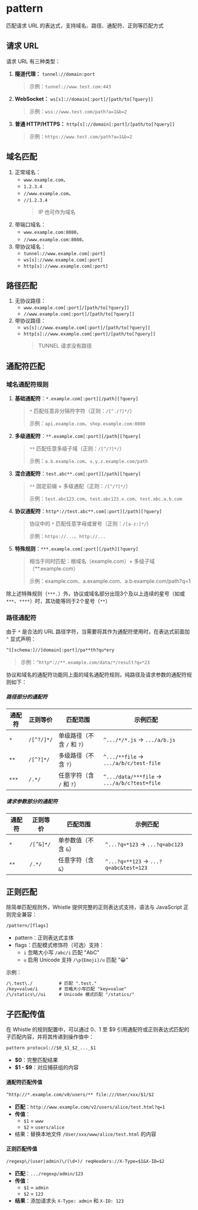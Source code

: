 # pattern

匹配请求 URL 的表达式，支持域名、路径、通配符、正则等匹配方式


## 请求 URL

请求 URL 有三种类型：

1. **隧道代理：** `tunnel://domain:port`
    > 示例：`tunnel://www.test.com:443`
2. **WebSocket：** `ws[s]://domain[:port]/[path/to[?query]]`
    > 示例：`wss://www.test.com/path?a=1&b=2`
3. **普通 HTTP/HTTPS：** `http[s]://domain[:port]/[path/to[?query]]`
    > 示例：`https://www.test.com/path?a=1&b=2`

## 域名匹配
1. 正常域名：
   - `www.example.com`、
   - `1.2.3.4`
   - `//www.example.com`、
   - `//1.2.3.4`
      > IP 也可作为域名
2. 带端口域名：
   - `www.example.com:8080`、
   - `//www.example.com:8080`、
3. 带协议域名：
   - `tunnel://www.example.com[:port]`
   - `ws[s]://www.example.com[:port]`
   - `http[s]://www.example.com[:port]`

## 路径匹配
1. 无协议路径：
   - `www.example.com[:port]/[path/to[?query]]`
   - `//www.example.com[:port]/[path/to[?query]]`
2. 带协议路径：
   - `ws[s]://www.example.com[:port]/[path/to[?query]]`
   - `http[s]://www.example.com[:port]/[path/to[?query]]`
      > TUNNEL 请求没有路径

## 通配符匹配

### 域名通配符规则

1. **基础通配符**：`*.example.com[:port][/path][?query]`
    > `*` 匹配任意非分隔符字符（正则：`/[^./?]*/`）
    > 
    > 示例：`api.example.com`、`shop.example.com:8080`
2. **多级通配符**：`**.example.com[:port][/path][?query]`
    > `**` 匹配任意多级子域（正则：`/[^/?]*/`）
    > 
    > 示例：`a.b.example.com`、`x.y.z.example.com/path`
3. **混合通配符**：`test.abc**.com[:port][/path][?query]`
    > `**` 固定前缀 + 多级通配（正则：`/[^/?]*/`）
    > 
    > 示例：`test.abc123.com`、`test.abc123.x.com`、`test.abc.a.b.com`
4. **协议通配符**：`http*://test.abc**.com[:port][/path][?query]`
    > 协议中的 `*` 匹配任意字母或冒号（正则：`/[a-z:]*/`）
    > 
    > 示例：`https://...`、`http://...`
5. **特殊规则**：`***.example.com[:port][/path][?query]`
   > 相当于同时匹配：根域名（example.com）+ 多级子域（**.example.com）
   > 
   > 示例：example.com、a.example.com、a.b.example.com/path?q=1

除上述特殊规则（`***.`）外，协议或域名部分出现3个及以上连续的星号（如或 `***`、`****`）时，其功能等同于2个星号（`**`）

### 路径通配符
由于 `*` 是合法的 URL 路径字符，当需要将其作为通配符使用时，在表达式前面加 `^` 显式声明：

``` txt
^[[schema:]//]domain[:port]/pa**th?qu*ery
```
> 示例：`^http*://**.example.com/data/*/result?q=*23`

协议和域名的通配符功能同上面的域名通配符规则，纯路径及请求参数的通配符规则如下：

##### 路径部分的通配符

| 通配符 | 正则等价   | 匹配范围                    | 示例匹配                                 |
| ------ | ---------- | --------------------------- | ----------------------------------- |
| `*`    | `/[^?/]*/` | 单级路径（不含 `/` 和 `?`） | `^.../*/*.js` -> `.../a/b.js`          |
| `**`   | `/[^?]*/`  | 多级路径（不含 `?`）        | `^.../**file` -> `.../a/b/c/test-file` |
| `***`  | `/.*/`     | 任意字符（含 `/` 和 `?`）   | `^.../data/***file` -> `.../a/b/c?test=file` |



##### 请求参数部分的通配符

| 通配符 | 正则等价  | 匹配范围             | 示例匹配            |
| ------ | --------- | -------------------- | ------------------- |
| `*`    | `/[^&]*/` | 单参数值（不含 `&`） | `^...?q=*123` -> `...?q=abc123`  |
| `**`   | `/.*/`    | 任意字符（含 `&`）   | `^...?q=**123` -> `...?q=abc&test=123` |

## 正则匹配
除简单匹配规则外，Whistle 提供完整的正则表达式支持，语法与 JavaScript 正则完全兼容：
``` txt
/pattern/[flags]
```

- pattern：正则表达式主体
- flags：匹配模式修饰符（可选）支持：
    - `i`	忽略大小写 `/abc/i` 匹配 "AbC"
    - `u`	启用 Unicode 支持	`/\p{Emoji}/u` 匹配 "😀"

示例：
``` txt
/\.test\./          # 匹配 ".test."
/key=value/i        # 忽略大小写匹配 "key=value"
/\/statics\//ui     # Unicode 模式匹配 "/statics/"
```

## 子匹配传值

在 Whistle 的规则配置中，可以通过 $0、$1 至 $9 引用通配符或正则表达式匹配的子匹配内容，并将其传递到操作值中：

``` txt
pattern protocol://$0_$1_$2_..._$1
```

- **$0**：完整匹配结果
- **$1 - $9**：对应捕获组的内容

#### 通配符匹配传值
``` txt
^http://*.example.com/v0/users/** file:///User/xxx/$1/$2
```

- **匹配**：`http://www.example.com/v2/users/alice/test.html?q=1`
- **传值**：
  - `$1` = `www`
  - `$2` = `users/alice`
- 结果：替换本地文件 `/User/xxx/www/alice/test.html` 的内容

#### 正则匹配传值
``` txt
/regexp\/(user|admin)\/(\d+)/ reqHeaders://X-Type=$1&X-ID=$2
```

- **匹配**：`.../regexp/admin/123`
- **传值**：
  - `$1` = `admin`
  - `$2` = `123`
- **结果**：添加请求头 `X-Type: admin` 和 `X-ID: 123`



